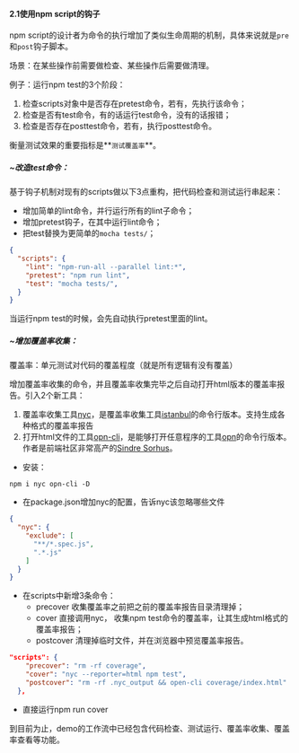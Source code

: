 #### 2.1使用npm script的钩子

npm script的设计者为命令的执行增加了类似生命周期的机制，具体来说就是`pre`和`post`钩子脚本。

场景：在某些操作前需要做检查、某些操作后需要做清理。

例子：运行npm test的3个阶段：

1. 检查scripts对象中是否存在pretest命令，若有，先执行该命令；
2. 检查是否有test命令，有的话运行test命令，没有的话报错；
3. 检查是否存在posttest命令，若有，执行posttest命令。

衡量测试效果的重要指标是**`测试覆盖率`**。



##### ~改造test命令：

基于钩子机制对现有的scripts做以下3点重构，把代码检查和测试运行串起来：

* 增加简单的lint命令，并行运行所有的lint子命令；
* 增加pretest钩子，在其中运行lint命令；
* 把test替换为更简单的`mocha tests/`；

```json
{
  "scripts": {
    "lint": "npm-run-all --parallel lint:*",
    "pretest": "npm run lint",
    "test": "mocha tests/",
  }
}
```

当运行npm test的时候，会先自动执行pretest里面的lint。



##### ~增加覆盖率收集：

覆盖率：单元测试对代码的覆盖程度（就是所有逻辑有没有覆盖）

增加覆盖率收集的命令，并且覆盖率收集完毕之后自动打开html版本的覆盖率报告。引入2个新工具：

1. 覆盖率收集工具[nyc](https://github.com/istanbuljs/nyc)，是覆盖率收集工具[istanbul](https://istanbul.js.org/)的命令行版本。支持生成各种格式的覆盖率报告
2. 打开html文件的工具[opn-cli](https://github.com/sindresorhus/opn-cli)，是能够打开任意程序的工具[opn](https://github.com/sindresorhus/opn)的命令行版本。作者是前端社区非常高产的[Sindre Sorhus](https://github.com/sindresorhus)。

* 安装：

```shell
npm i nyc opn-cli -D
```

* 在package.json增加nyc的配置，告诉nyc该忽略哪些文件

```json
{
  "nyc": {
    "exclude": [
      "**/*.spec.js",
      ".*.js"
    ]
  }
}
```

* 在scripts中新增3条命令：
  * precover 收集覆盖率之前把之前的覆盖率报告目录清理掉；
  * cover 直接调用nyc， 收集npm test命令的覆盖率，让其生成html格式的覆盖率报告；
  * postcover 清理掉临时文件，并在浏览器中预览覆盖率报告。

```json
"scripts": {
    "precover": "rm -rf coverage",
    "cover": "nyc --reporter=html npm test",
    "postcover": "rm -rf .nyc_output && open-cli coverage/index.html"
  },
```

* 直接运行npm run cover



到目前为止，demo的工作流中已经包含代码检查、测试运行、覆盖率收集、覆盖率查看等功能。